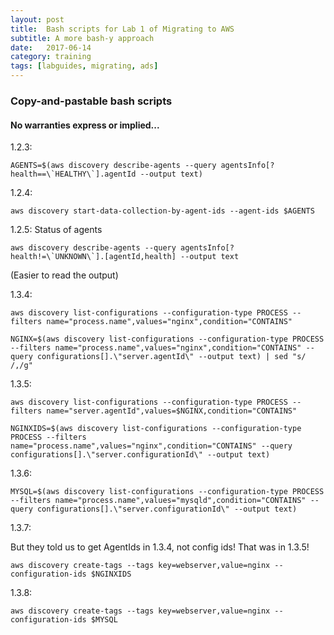 ```yaml
---
layout: post
title:  Bash scripts for Lab 1 of Migrating to AWS
subtitle: A more bash-y approach
date:   2017-06-14
category: training
tags: [labguides, migrating, ads]
---
```


### Copy-and-pastable bash scripts

#### No warranties express or implied...

1.2.3:  

``
AGENTS=$(aws discovery describe-agents --query agentsInfo[?health==\`HEALTHY\`].agentId --output text)
``

1.2.4:

``
aws discovery start-data-collection-by-agent-ids --agent-ids $AGENTS
``

1.2.5: Status of agents

``
aws discovery describe-agents --query agentsInfo[?health!=\`UNKNOWN\`].[agentId,health] --output text
``

(Easier to read the output)

1.3.4:

``
aws discovery list-configurations --configuration-type PROCESS --filters name="process.name",values="nginx",condition="CONTAINS"
``

``
NGINX=$(aws discovery list-configurations --configuration-type PROCESS --filters name="process.name",values="nginx",condition="CONTAINS" --query configurations[].\"server.agentId\" --output text) | sed "s/ /,/g"
``

1.3.5:

``
aws discovery list-configurations --configuration-type PROCESS --filters name="server.agentId",values=$NGINX,condition="CONTAINS"
``

``
NGINXIDS=$(aws discovery list-configurations --configuration-type PROCESS --filters name="process.name",values="nginx",condition="CONTAINS" --query configurations[].\"server.configurationId\" --output text)
``

1.3.6:

``
MYSQL=$(aws discovery list-configurations --configuration-type PROCESS --filters name="process.name",values="mysqld",condition="CONTAINS" --query configurations[].\"server.configurationId\" --output text)
``

1.3.7:

But they told us to get AgentIds in 1.3.4, not config ids! That was in 1.3.5!

``
aws discovery create-tags --tags key=webserver,value=nginx --configuration-ids $NGINXIDS
``

1.3.8:

``
aws discovery create-tags --tags key=webserver,value=nginx --configuration-ids $MYSQL
``
